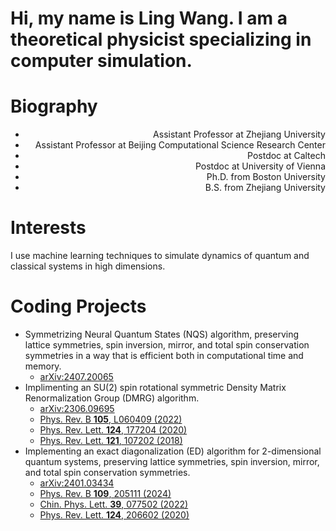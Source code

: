 # Hi, my name is Ling Wang. I am a theoretical physicist specializing in computer simulation.

# Biography
- <div style="text-align: right"> Assistant Professor at Zhejiang University </div>
- <div style="text-align: right"> Assistant Professor at Beijing Computational Science Research Center </div>
- <div style="text-align: right"> Postdoc at Caltech </div>
- <div style="text-align: right"> Postdoc at University of Vienna </div>
- <div style="text-align: right"> Ph.D. from Boston University </div>
- <div style="text-align: right"> B.S. from Zhejiang University </div>

# Interests
I use machine learning techniques to simulate dynamics of quantum and classical systems in high dimensions. 

# Coding Projects
- Symmetrizing Neural Quantum States (NQS) algorithm, preserving lattice symmetries, spin inversion, mirror, and total spin conservation symmetries
  in a way that is efficient both in computational time and memory.
  - [arXiv:2407.20065](https://arxiv.org/abs/2407.20065)
- Implimenting an SU(2) spin rotational symmetric Density Matrix Renormalization Group (DMRG) algorithm.
  - [arXiv:2306.09695](https://arxiv.org/abs/2306.09695)
  - [Phys. Rev. B **105**, L060409 (2022)](https://journals.aps.org/prb/abstract/10.1103/PhysRevB.105.L060409)
  - [Phys. Rev. Lett. **124**, 177204 (2020)](https://journals.aps.org/prl/abstract/10.1103/PhysRevLett.124.177204)
  - [Phys. Rev. Lett. **121**, 107202 (2018)](https://doi.org/10.1103/PhysRevLett.121.107202)
- Implementing an exact diagonalization (ED) algorithm for 2-dimensional quantum systems, preserving lattice symmetries, spin inversion, mirror, and total spin conservation symmetries.
  - [arXiv:2401.03434](https://arxiv.org/abs/2401.03434)
  - [Phys. Rev. B **109**, 205111 (2024)](https://journals.aps.org/prb/abstract/10.1103/PhysRevB.109.205111)
  - [Chin. Phys. Lett. **39**, 077502 (2022)](https://iopscience.iop.org/article/10.1088/0256-307X/39/7/077502/meta)
  - <a href="https://journals.aps.org/prl/abstract/10.1103/PhysRevLett.124.206602" onclick="window.open('example.html', '_self');">Phys. Rev. Lett. **124**, 206602 (2020)</a>
  
